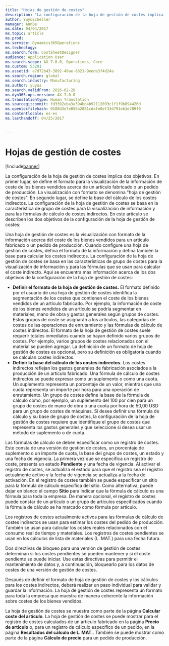 ```yaml
---
title: "Hojas de gestión de costes"
description: "La configuración de la hoja de gestión de costes implica dos objetivos. En primer lugar, se define el formato para la visualización de la información de coste de los bienes vendidos acerca de un artículo fabricado o un pedido de producción. La visualización con formato se denomina &quot;hoja de gestión de costes&quot;. En segundo lugar, se define la base del cálculo de los costes indirectos. La configuración de la hoja de gestión de costes se basa en la característica de grupo de costes para la visualización de información y para las fórmulas de cálculo de costes indirectos. En este artículo se describen los dos objetivos de la configuración de la hoja de gestión de costes:"
author: YuyuScheller
manager: AnnBe
ms.date: 04/04/2017
ms.topic: article
ms.prod: 
ms.service: Dynamics365Operations
ms.technology: 
ms.search.form: CostSheetDesigner
audience: Application User
ms.search.scope: AX 7.0.0, Operations, Core
ms.custom: 53201
ms.assetid: e7d72b43-3892-49ae-8821-9eede3f4d24a
ms.search.region: global
ms.search.industry: Manufacturing
ms.author: yuyus
ms.search.validFrom: 2016-02-28
ms.dyn365.ops.version: AX 7.0.0
ms.translationtype: Human Translation
ms.sourcegitcommit: fd3392eba3a394bd4b92112093c1f1f9b894426d
ms.openlocfilehash: 0188d3e7e856b2881cdafe0ef33d791eb1e789f9
ms.contentlocale: es-es
ms.lasthandoff: 04/25/2017


---
```


# <a name="costing-sheets"></a>Hojas de gestión de costes

[!include[banner](../includes/banner.md)]


La configuración de la hoja de gestión de costes implica dos objetivos. En primer lugar, se define el formato para la visualización de la información de coste de los bienes vendidos acerca de un artículo fabricado o un pedido de producción. La visualización con formato se denomina "hoja de gestión de costes". En segundo lugar, se define la base del cálculo de los costes indirectos. La configuración de la hoja de gestión de costes se basa en la característica de grupo de costes para la visualización de información y para las fórmulas de cálculo de costes indirectos. En este artículo se describen los dos objetivos de la configuración de la hoja de gestión de costes: 

Una hoja de gestión de costes es la visualización con formato de la información acerca del coste de los bienes vendidos para un artículo fabricado o un pedido de producción. Cuando configure una hoja de gestión de costes, defina el formato de la información y defina también la base para calcular los costes indirectos. La configuración de la hoja de gestión de costes se basa en las características de grupo de costes para la visualización de información y para las fórmulas que se usan para calcular el coste indirecto. Aquí se encuentra más información acerca de los dos objetivos de la configuración de la hoja de gestión de costes:
-   **Definir el formato de la hoja de gestión de costes.** El formato definido por el usuario de una hoja de gestión de costes identifica la segmentación de los costes que contienen el coste de los bienes vendidos de un artículo fabricado. Por ejemplo, la información de coste de los bienes vendidos de un artículo se podría segmentar en materiales, mano de obra y gastos generales según grupos de costes. Estos grupos de coste se asignarán a los artículos, las categorías de costes de las operaciones de enrutamiento y las fórmulas de cálculo de costes indirectos. El formato de la hoja de gestión de costes suele requerir totales inmediatos cuando se hayan definido varios grupos de costes. Por ejemplo, varios grupos de costes relacionados con el material se pueden agregar. La definición de un formato de hoja de gestión de costes es opcional, pero su definición es obligatoria cuando se calculan costes indirectos.
-   **Definir la base del cálculo de los costes indirectos.** Los costes indirectos reflejan los gastos generales de fabricación asociados a la producción de un artículo fabricado. Una fórmula de cálculo de costes indirectos se puede expresar como un suplemento o como una cuota. Un suplemento representa un porcentaje de un valor, mientras que una cuota representa un importe por hora para una operación de enrutamiento. Un grupo de costes define la base de la fórmula de cálculo como, por ejemplo, un suplemento del 100 por cien para un grupo de costes de mano de obra o una cuota por hora de 50,00 USD para un grupo de costes de máquinas. Si desea definir una fórmula de cálculo y su base de grupo de costes, la configuración de la hoja de gestión de costes requiere que identifique el grupo de costes que representa los gastos generales y que seleccione si desea usar un método de suplemento o de cuota.

Las fórmulas de cálculo se deben especificar como un registro de costes. Este consta de una versión de gestión de costes, un porcentaje de suplemento o un importe de cuota, la base del grupo de costes, un estado y una fecha de vigencia. La primera vez que se especifica un registro de coste, presenta un estado **Pendiente** y una fecha de vigencia. Al activar el registro de costes, se actualiza el estado para que el registro sea el registro actualmente activo y la fecha de vigencia se actualiza a la fecha de activación. En el registro de costes también se puede especificar un sitio para la fórmula de cálculo específica del sitio. Como alternativa, puede dejar en blanco el campo **Sitio** para indicar que la fórmula de cálculo es una fórmula para toda la empresa. De manera opcional, el registro de costes puede constar de un artículo o un grupo de artículos especificados cuando la fórmula de cálculo se ha marcado como fórmula por artículo. 

Los registros de costes actualmente activos para las fórmulas de cálculo de costes indirectos se usan para estimar los costes del pedido de producción. También se usan para calcular los costes reales relacionados con el consumo real de tiempo y materiales. Los registros de costes pendientes se usan en los cálculos de lista de materiales (L. MAT.) para una fecha futura. 

Dos directivas de bloqueo para una versión de gestión de costes determinan si los costes pendientes se pueden mantener y si el coste pendiente se puede iniciar. Use estas directivas para permitir el mantenimiento de datos y, a continuación, bloquearlo para los datos de costes de una versión de gestión de costes. 

Después de definir el formato de hoja de gestión de costes y los cálculos para los costes indirectos, deberá realizar un paso individual para validar y guardar la información. La hoja de gestión de costes representa un formato para toda la empresa que muestra de manera coherente la información sobre costes de los bienes vendidos. 

La hoja de gestión de costes se muestra como parte de la página **Calcular coste del artículo**. La hoja de gestión de costes se puede mostrar para el registro de costes calculados de un artículo fabricado en la página **Precio de artículo** o, para un registro de cálculo específico de un pedido, en la página **Resultados del cálculo de L. MAT.**. También se puede mostrar como parte de la página **Cálculo de precio** para un pedido de producción.






